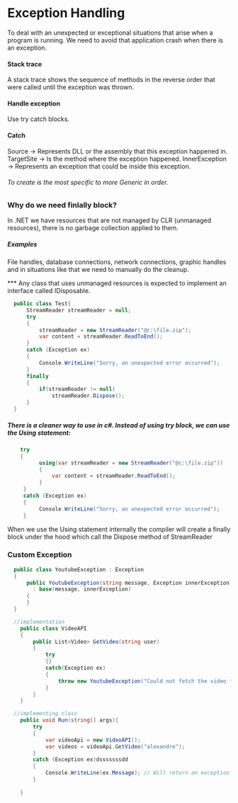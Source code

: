 # Exception Handling
To deal with an unexpected or exceptional situations that arise when a program is running.
We need to avoid that application crash when there is an exception.

#### Stack trace
A stack trace shows the sequence of methods in the reverse order that were called until the exception was thrown.

#### Handle exception
Use try catch blocks.

#### Catch
Source -> Represents DLL or the assembly that this exception happened in.
TargetSite -> Is the method where the exception happened.
InnerException -> Represents an exception that could be inside this exception.

###### To create is the most specific to more Generic in order.

### Why do we need finlally block?
In .NET we have resources that are not managed by CLR (unmanaged resources), there is no garbage collection applied to them.
##### Examples
File handles, database connections, network connections, graphic handles and in situations like that we need to manually do the cleanup.

*** Any class that uses unmanaged resources is expected to implement an interface called IDisposable.
```c#
  public class Test{
      StreamReader streamReader = null;
      try
      {
          streamReader = new StreamReader("@c:\file.zip");
          var content = streamReader.ReadToEnd();
      }
      catch (Exception ex)
      {
          Console.WriteLine("Sorry, an unexpected error occurred");
      }
      finally
      {
          if(streamReader != null)
              streamReader.Dispose();
      }
  }
```
##### There is a cleaner way to use in c#. Instead of using try block, we can use the Using statement:
```c#
    try
    {
          using(var streamReader = new StreamReader("@c:\file.zip"))
          {
              var content = streamReader.ReadToEnd();
          }
     }
     catch (Exception ex)
     {
          Console.WriteLine("Sorry, an unexpected error occurred");
     }
```
When we use the Using statement internally the compiler will create a finally block under the hood which call the Dispose method
of StreamReader

### Custom Exception
```c#
  public class YoutubeException : Exception
  {
      public YoutubeException(string message, Exception innerException)
        : base(message, innerException)
      {
      }
  }
```
```c#
  //implementation
    public class VideoAPI
    {
        public List<Video> GetVideo(string user)
        {
            try
            {}
            catch(Exception ex)
            {
                throw new YoutubeException("Could not fetch the video from Youtube", ex);
            }
        }
    }
```
```c#
  //implementing class
    public void Run(string[] args){
        try
        {
            var videoApi = new VideoAPI();
            var videos = videoApi.GetVideo("alexandre");
        }
        catch (Exception ex)dsssssssdd
        {
            Console.WriteLine(ex.Message); // Will return an exception from YoutubeException;
        }
        
    }
```
